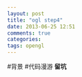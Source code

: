 ```yaml
---
layout: post
title: "ogl step4"
date: 2013-06-25 12:51
comments: true
categories: 
tags: opengl
---
```

#背景
#代码漫游
__留坑__